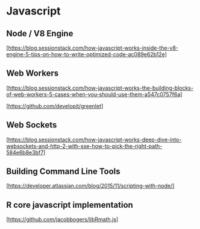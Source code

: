 # Javascript

## Node / V8 Engine
[https://blog.sessionstack.com/how-javascript-works-inside-the-v8-engine-5-tips-on-how-to-write-optimized-code-ac089e62b12e]

## Web Workers
[https://blog.sessionstack.com/how-javascript-works-the-building-blocks-of-web-workers-5-cases-when-you-should-use-them-a547c0757f6a]

[https://github.com/developit/greenlet]

## Web Sockets
[https://blog.sessionstack.com/how-javascript-works-deep-dive-into-websockets-and-http-2-with-sse-how-to-pick-the-right-path-584e6b8e3bf7]

## Building Command Line Tools
[https://developer.atlassian.com/blog/2015/11/scripting-with-node/]

## R core javascript implementation
[https://github.com/jacobbogers/libRmath.js]
